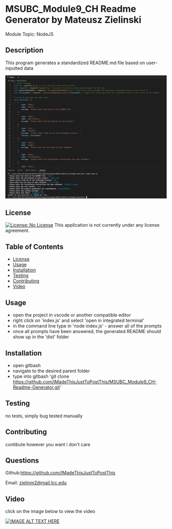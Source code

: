   # MSUBC_Module9_CH Readme Generator by Mateusz Zielinski
  Module Topic: NodeJS
  ## Description
  This program generates a standardized README.md file based on user-inputted data
  
  ![Alt text](EXAMPLE.png)
  ## License
  [![License: No License](https://img.shields.io/badge/License--lightgrey.svg)](https://opensource.org/licenses/)
  This application is not currently under any license agreement.
  ## Table of Contents
  - [License](#License)
  - [Usage](#Usage)
  - [Installation](#Installation)
  - [Testing](#Testing)
  - [Contributing](#Contributing)
  - [Video](#Video)
  ## Usage
  - open the project in vscode or another compatible editor
  - right click on 'index.js' and select 'open in integrated terminal'
  - in the command line type in 'node index.js' - answer all of the prompts 
  - once all prompts have been answered, the generated README should show up in the 'dist' folder
  ## Installation
  - open gitbash
  - navigate to the desired parent folder 
  - type into gitbash 'git clone https://github.com/IMadeThisJustToPostThis/MSUBC_Module9_CH-Readme-Generator.git'
  ## Testing
  no tests, simply bug tested manually
  ## Contributing
  contibute however you want i don't care
  ## Questions
  Github:<https://github.com/IMadeThisJustToPostThis>
  
  Email: zielinm2@mail.lcc.edu
  ## Video
  click on the image below to view the video
  
  [![IMAGE ALT TEXT HERE](https://img.youtube.com/vi/lqe-ps8SzqE/0.jpg)](https://www.youtube.com/watch?v=lqe-ps8SzqE)
